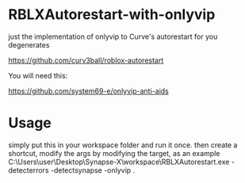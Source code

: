 # RBLXAutorestart-with-onlyvip
just the implementation of onlyvip to Curve's autorestart for you degenerates

https://github.com/curv3ball/roblox-autorestart

You will need this: 

https://github.com/system69-e/onlyvip-anti-aids

# Usage 

simply put this in your workspace folder and run it once. then create a shortcut, modify the args by modifying the target, as an example C:\Users\user\Desktop\Synapse-X\workspace\RBLXAutorestart.exe -detecterrors -detectsynapse -onlyvip . 
